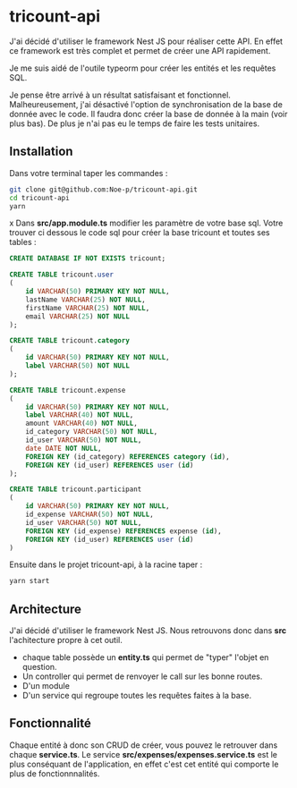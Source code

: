 # tricount-api 

J'ai décidé d'utiliser le framework Nest JS pour réaliser cette API. En effet ce framework est très complet et permet de créer une API rapidement. 

Je me suis aidé de l'outile typeorm pour créer les entités et les requêtes SQL.

Je pense être arrivé à un résultat satisfaisant et fonctionnel. Malheureusement, j'ai désactivé l'option de synchronisation de la base de donnée avec le code.
 Il faudra donc créer la base de donnée à la main (voir plus bas).
De plus je n'ai pas eu le temps de faire les tests unitaires.

## Installation 

Dans votre terminal taper les commandes : 
```bash
git clone git@github.com:Noe-p/tricount-api.git
cd tricount-api 
yarn 
```
x
Dans **src/app.module.ts** modifier les paramètre de votre base sql.
Votre trouver ci dessous le code sql pour créer la base tricount et toutes ses tables : 

```SQL
CREATE DATABASE IF NOT EXISTS tricount;

CREATE TABLE tricount.user
(
    id VARCHAR(50) PRIMARY KEY NOT NULL,
   	lastName VARCHAR(25) NOT NULL, 
    firstName VARCHAR(25) NOT NULL, 
    email VARCHAR(25) NOT NULL
);

CREATE TABLE tricount.category
(
    id VARCHAR(50) PRIMARY KEY NOT NULL,
   	label VARCHAR(50) NOT NULL
);

CREATE TABLE tricount.expense
(
    id VARCHAR(50) PRIMARY KEY NOT NULL,
   	label VARCHAR(40) NOT NULL, 
   	amount VARCHAR(40) NOT NULL, 
   	id_category VARCHAR(50) NOT NULL, 
    id_user VARCHAR(50) NOT NULL, 
    date DATE NOT NULL, 
    FOREIGN KEY (id_category) REFERENCES category (id),
    FOREIGN KEY (id_user) REFERENCES user (id)
);

CREATE TABLE tricount.participant
(
    id VARCHAR(50) PRIMARY KEY NOT NULL,
   	id_expense VARCHAR(50) NOT NULL, 
    id_user VARCHAR(50) NOT NULL, 
    FOREIGN KEY (id_expense) REFERENCES expense (id),
    FOREIGN KEY (id_user) REFERENCES user (id)
)
```

Ensuite dans le projet tricount-api, à la racine taper : 
```bash 
yarn start
```

## Architecture 

J'ai décidé d'utiliser le framework Nest JS. Nous retrouvons donc dans **src** l'achitecture propre à cet outil. 
 - chaque table possède un **entity.ts** qui permet de "typer" l'objet en question. 
 - Un controller qui permet de renvoyer le call sur les bonne routes. 
 - D'un module
 - D'un service qui regroupe toutes les requêtes faites à la base.

## Fonctionnalité 

Chaque entité à donc son CRUD de créer, vous pouvez le retrouver dans chaque **service.ts**. 
Le service **src/expenses/expenses.service.ts** est le plus conséquant de l'application, en effet c'est cet entité qui comporte le plus de fonctionnnalités. 